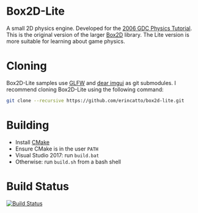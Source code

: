# Box2D-Lite
A small 2D physics engine. Developed for the [2006 GDC Physics Tutorial](docs/GDC2006_Catto_Erin_PhysicsTutorial.pdf). This is the original version of the larger [Box2D](https://box2d.org) library. The Lite version is more suitable for learning about game physics.

# Cloning
Box2D-Lite samples use [GLFW](https://www.glfw.org/) and [dear imgui](https://github.com/ocornut/imgui) as git submodules. I recommend cloning Box2D-Lite using the following command:
```bash
git clone --recursive https://github.com/erincatto/box2d-lite.git
```

# Building
- Install [CMake](https://cmake.org/)
- Ensure CMake is in the user `PATH`
- Visual Studio 2017: run `build.bat`
- Otherwise: run `build.sh` from a bash shell

# Build Status
[![Build Status](https://travis-ci.org/erincatto/box2d-lite.svg?branch=master)](https://travis-ci.org/erincatto/box2d-lite)
